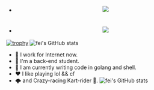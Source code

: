 * <div align="center"> <img src="https://visitor-badge.glitch.me/badge?page_id=sun0225SUN" /> </div>
* <h1 align="center"> <a> <img src="https://readme-typing-svg.herokuapp.com/?lines=Println(%22Hello%2C%20World!%22);小王同学祝您今天愉快!&center=true&size=27"> </a> </h1>
[![trophy](https://github-profile-trophy.vercel.app/?username=Stevent-fei&rank=SECRET,SSS,SS,S,A,AA,AAA,B&column=3&no-bg=true)](https://github.com/bxy4543/github-profile-trophy)
![fei's GitHub stats](https://github-readme-stats.vercel.app/api?username=Stevent-fei&show_icons=true&theme=dark&count_private=true)
* 🔭 I work for Internet now.
* 🌱 I'm a back-end student.
* 🤔 I am currently writing code in golang and shell.
* ❤️ I like playing lol && cf
* 🌩 and Crazy-racing Kart-rider 🚗.
![fei's GitHub stats](https://camo.githubusercontent.com/d5d230c9430fb5a59816746dca3536072a4699cfe16941b44a0eff9cc273c6be/68747470733a2f2f706963322e7a68696d672e636f6d2f76322d32383032303030336434613439336337386438323032626136633335663137395f622e77656270)
